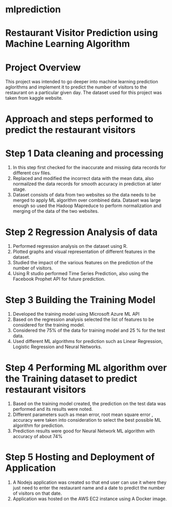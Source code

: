 # mlprediction
# Restaurant Visitor Prediction using Machine Learning Algorithm

# Project Overview
This project was intended to go deeper into machine learning prediction aglorithms and implement it to predict the number of visitors to the restaurant on a particular given day.
The dataset used for this project was taken from kaggle website.

# Approach and steps performed to predict the restaurant visitors

# Step 1 Data cleaning and processing
1. In this step first checked for the inaccurate and missing data records for different csv files.
2. Replaced and modified the incorrect data with the mean data, also normailzed the data records for smooth accuracy in prediction at later stage.
3. Dataset consists of data from two websites so the data needs to be merged to apply ML algorithm over combined data. Dataset was large enough so used the Hadoop Mapreduce to perform normalization and merging of the data of the two websites.

# Step 2 Regression Analysis of data 
1. Performed regression analysis on the dataset using R.
2. Plotted graphs and visual representation of different features in the dataset.
3. Studied the impact of the various features on the prediction of the number of visitors.
4. Using R studio performed Time Series Prediction, also using the Facebook Prophet API for future prediction.

# Step 3 Building the Training Model
1. Developed the training model using Microsoft Azure ML API
2. Based on the regression analysis selected the list of features to be considered for the training model.
3. Considered the 75% of the data for training model and 25 % for the test data.
4. Used different ML algorithms for prediction such as Linear Regression, Logistic Regression and Neural Networks.

# Step 4 Performing ML algorithm over the Training dataset to predict restaurant visitors
1. Based on the training model created, the prediction on the test data was performed and its results were noted.
2. Different parameters such as mean error, root mean square error , accuracy were taken into consideration to select the best possible ML algorithm for prediction.
3. Prediction results were good for Neural Network ML algorithm with accuracy of about 74%

# Step 5 Hosting and Deployment of Application 
1. A Nodejs application was created so that end user can use it where they just need to enter the restaurant name and a date to predict the number of visitors on that date.
2. Application was hosted on the AWS EC2 instance using A Docker image.


